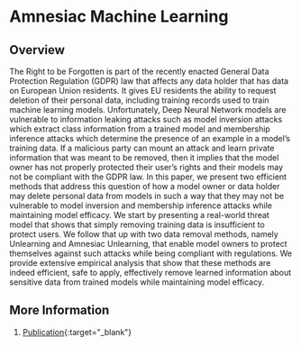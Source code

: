 # Amnesiac Machine Learning


## Overview 
The Right to be Forgotten is part of the recently enacted General Data Protection Regulation (GDPR) law that affects any data holder that has data on European Union residents.
It gives EU residents the ability to request deletion of their personal data, including training records used to train machine learning models. Unfortunately, Deep Neural Network
models are vulnerable to information leaking attacks such as model inversion attacks which extract class information from a trained model and membership inference attacks which determine the presence of an example in a model’s training data.
If a malicious party can mount an attack and learn private information that was meant to be removed, then it implies that the model owner has not properly protected their user’s
rights and their models may not be compliant with the GDPR law. In this paper, we present two efficient methods that address this question of how a model owner or data holder may
delete personal data from models in such a way that they may not be vulnerable to model inversion and membership inference attacks while maintaining model efficacy. We start by
presenting a real-world threat model that shows that simply removing training data is insufficient to protect users. We follow that up with two data removal methods, namely Unlearning and Amnesiac Unlearning, that enable model owners to
protect themselves against such attacks while being compliant with regulations. We provide extensive empirical analysis that show that these methods are indeed efficient, safe to
apply, effectively remove learned information about sensitive data from trained models while maintaining model efficacy.

## More Information
1. [Publication](https://arxiv.org/pdf/2010.10981.pdf){:target="_blank"}


